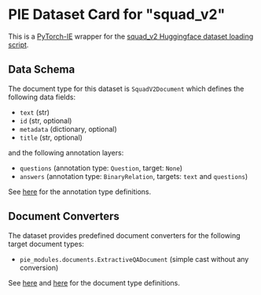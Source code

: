 # PIE Dataset Card for "squad_v2"

This is a [PyTorch-IE](https://github.com/ChristophAlt/pytorch-ie) wrapper for the
[squad_v2 Huggingface dataset loading script](https://huggingface.co/datasets/squad_v2).

## Data Schema

The document type for this dataset is `SquadV2Document` which defines the following data fields:

- `text` (str)
- `id` (str, optional)
- `metadata` (dictionary, optional)
- `title` (str, optional)

and the following annotation layers:

- `questions` (annotation type: `Question`, target: `None`)
- `answers` (annotation type: `BinaryRelation`, targets: `text` and `questions`)

See [here](https://github.com/ChristophAlt/pytorch-ie/blob/main/src/pytorch_ie/annotations.py) for the annotation type definitions.

## Document Converters

The dataset provides predefined document converters for the following target document types:

- `pie_modules.documents.ExtractiveQADocument` (simple cast without any conversion)

See [here](https://github.com/ChristophAlt/pytorch-ie/blob/main/src/pytorch_ie/documents.py) and
[here](https://github.com/ArneBinder/pie-modules/blob/main/src/pie_modules/documents.py) for the document type
definitions.
